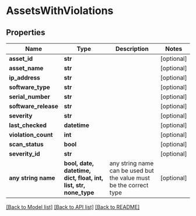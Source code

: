 # AssetsWithViolations


## Properties
Name | Type | Description | Notes
------------ | ------------- | ------------- | -------------
**asset_id** | **str** |  | [optional] 
**asset_name** | **str** |  | [optional] 
**ip_address** | **str** |  | [optional] 
**software_type** | **str** |  | [optional] 
**serial_number** | **str** |  | [optional] 
**software_release** | **str** |  | [optional] 
**severity** | **str** |  | [optional] 
**last_checked** | **datetime** |  | [optional] 
**violation_count** | **int** |  | [optional] 
**scan_status** | **bool** |  | [optional] 
**severity_id** | **str** |  | [optional] 
**any string name** | **bool, date, datetime, dict, float, int, list, str, none_type** | any string name can be used but the value must be the correct type | [optional]

[[Back to Model list]](../README.md#documentation-for-models) [[Back to API list]](../README.md#documentation-for-api-endpoints) [[Back to README]](../README.md)


